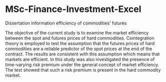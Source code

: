 # MSc-Finance-Investment-Excel

Dissertation
Information efficiency of commodities' futures

The objective of the current study is to examine the market efficiency between the spot and futures prices of hard commodities. Cointegration theory is employed to test the assumption that the futures prices of hard commodities are a reliable predictor of the spot prices at the end of the contract. The results are consistent with this assumption which means that markets are efficient. In this study was also investigated the presence of time-varying risk premium under the general concept of market efficiency. The test showed that such a risk premium is present in the hard commodity market.
